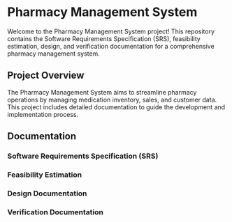 # Pharmacy Management System

Welcome to the Pharmacy Management System project! This repository contains the Software Requirements Specification (SRS), feasibility estimation, design, and verification documentation for a comprehensive pharmacy management system.

## Project Overview

The Pharmacy Management System aims to streamline pharmacy operations by managing medication inventory, sales, and customer data. This project includes detailed documentation to guide the development and implementation process.

## Documentation

### Software Requirements Specification (SRS)

### Feasibility Estimation

### Design Documentation

### Verification Documentation




